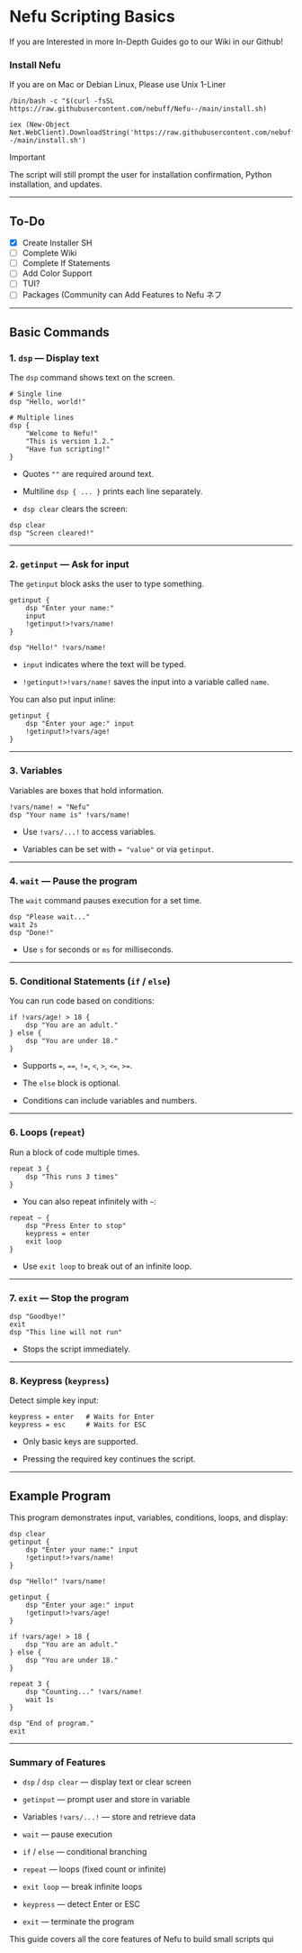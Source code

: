 # Nefu Scripting Basics

If you are Interested in more In-Depth Guides go to our Wiki in our Github!

### Install Nefu

If you are on Mac or Debian Linux, Please use Unix 1-Liner

```unix
/bin/bash -c "$(curl -fsSL https://raw.githubusercontent.com/nebuff/Nefu--/main/install.sh)
```
```windows
iex (New-Object Net.WebClient).DownloadString('https://raw.githubusercontent.com/nebuff/Nefu--/main/install.sh')
```

> [!IMPORTANT]
> The script will still prompt the user for installation confirmation, Python installation, and updates.

---

## To-Do
- [x] Create Installer SH
- [ ] Complete Wiki
- [ ] Complete If Statements
- [ ] Add Color Support
- [ ] TUI?
- [ ] Packages (Community can Add Features to Nefu ネフ

---

## Basic Commands

### 1. `dsp` — Display text

The `dsp` command shows text on the screen.

```nefu
# Single line
dsp "Hello, world!"

# Multiple lines
dsp {
    "Welcome to Nefu!"
    "This is version 1.2."
    "Have fun scripting!"
}
```

- Quotes `""` are required around text.
    
- Multiline `dsp { ... }` prints each line separately.
    
- `dsp clear` clears the screen:
    

```nefu
dsp clear
dsp "Screen cleared!"
```

---

### 2. `getinput` — Ask for input

The `getinput` block asks the user to type something.

```nefu
getinput {
    dsp "Enter your name:"
    input
    !getinput!>!vars/name!
}

dsp "Hello!" !vars/name!
```

- `input` indicates where the text will be typed.
    
- `!getinput!>!vars/name!` saves the input into a variable called `name`.
    

You can also put input inline:

```nefu
getinput {
    dsp "Enter your age:" input
    !getinput!>!vars/age!
}
```

---

### 3. Variables

Variables are boxes that hold information.

```nefu
!vars/name! = "Nefu"
dsp "Your name is" !vars/name!
```

- Use `!vars/...!` to access variables.
    
- Variables can be set with `= "value"` or via `getinput`.
    

---

### 4. `wait` — Pause the program

The `wait` command pauses execution for a set time.

```nefu
dsp "Please wait..."
wait 2s
dsp "Done!"
```

- Use `s` for seconds or `ms` for milliseconds.
    

---

### 5. Conditional Statements (`if` / `else`)

You can run code based on conditions:

```nefu
if !vars/age! > 18 {
    dsp "You are an adult."
} else {
    dsp "You are under 18."
}
```

- Supports `=`, `==`, `!=`, `<`, `>`, `<=`, `>=`.
    
- The `else` block is optional.
    
- Conditions can include variables and numbers.
    

---

### 6. Loops (`repeat`)

Run a block of code multiple times.

```nefu
repeat 3 {
    dsp "This runs 3 times"
}
```

- You can also repeat infinitely with `~`:
    

```nefu
repeat ~ {
    dsp "Press Enter to stop"
    keypress = enter
    exit loop
}
```

- Use `exit loop` to break out of an infinite loop.
    

---

### 7. `exit` — Stop the program

```nefu
dsp "Goodbye!"
exit
dsp "This line will not run"
```

- Stops the script immediately.
    

---

### 8. Keypress (`keypress`)

Detect simple key input:

```nefu
keypress = enter   # Waits for Enter
keypress = esc     # Waits for ESC
```

- Only basic keys are supported.
    
- Pressing the required key continues the script.
    

---

## Example Program

This program demonstrates input, variables, conditions, loops, and display:

```nefu
dsp clear
getinput {
    dsp "Enter your name:" input
    !getinput!>!vars/name!
}

dsp "Hello!" !vars/name!

getinput {
    dsp "Enter your age:" input
    !getinput!>!vars/age!
}

if !vars/age! > 18 {
    dsp "You are an adult."
} else {
    dsp "You are under 18."
}

repeat 3 {
    dsp "Counting..." !vars/name!
    wait 1s
}

dsp "End of program."
exit
```

---

### Summary of Features

- `dsp` / `dsp clear` — display text or clear screen
    
- `getinput` — prompt user and store in variable
    
- Variables `!vars/...!` — store and retrieve data
    
- `wait` — pause execution
    
- `if` / `else` — conditional branching
    
- `repeat` — loops (fixed count or infinite)
    
- `exit loop` — break infinite loops
    
- `keypress` — detect Enter or ESC
    
- `exit` — terminate the program
    

This guide covers all the core features of Nefu to build small scripts qui
